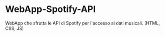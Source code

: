 # WebApp-Spotify-API
WebApp che sfrutta le API di Spotify per l'accesso ai dati musicali. (HTML, CSS, JS)
